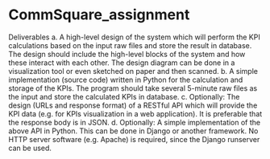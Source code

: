 # CommSquare_assignment
Deliverables
a. A high-level design of the system which will perform the KPI calculations based on the input raw files and store the result in database. The design should include the high-level blocks of the system and how these interact with each other. The design diagram can be done in a visualization tool or even sketched on paper and then scanned.
b. A simple implementation (source code) written in Python for the calculation and storage of the KPIs. The program should take several 5-minute raw files as the input and store the calculated KPIs in database.
c. Optionally: The design (URLs and response format) of a RESTful API which will provide the KPI data (e.g. for KPIs visualization in a web application). It is preferable that the response body is in JSON.
d. Optionally: A simple implementation of the above API in Python. This can be done in Django or another framework. No HTTP server software (e.g. Apache) is required, since the Django runserver can be used.
